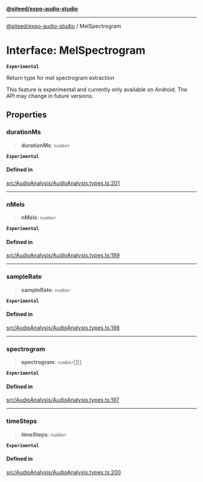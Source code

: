 [**@siteed/expo-audio-studio**](../README.md)

***

[@siteed/expo-audio-studio](../README.md) / MelSpectrogram

# Interface: MelSpectrogram

**`Experimental`**

Return type for mel spectrogram extraction

 This feature is experimental and currently only available on Android.
The API may change in future versions.

## Properties

### durationMs

> **durationMs**: `number`

**`Experimental`**

#### Defined in

[src/AudioAnalysis/AudioAnalysis.types.ts:201](https://github.com/deeeed/expo-audio-stream/blob/391ce6bcc63b985ab716f16d8cf5ddac64968b09/packages/expo-audio-studio/src/AudioAnalysis/AudioAnalysis.types.ts#L201)

***

### nMels

> **nMels**: `number`

**`Experimental`**

#### Defined in

[src/AudioAnalysis/AudioAnalysis.types.ts:199](https://github.com/deeeed/expo-audio-stream/blob/391ce6bcc63b985ab716f16d8cf5ddac64968b09/packages/expo-audio-studio/src/AudioAnalysis/AudioAnalysis.types.ts#L199)

***

### sampleRate

> **sampleRate**: `number`

**`Experimental`**

#### Defined in

[src/AudioAnalysis/AudioAnalysis.types.ts:198](https://github.com/deeeed/expo-audio-stream/blob/391ce6bcc63b985ab716f16d8cf5ddac64968b09/packages/expo-audio-studio/src/AudioAnalysis/AudioAnalysis.types.ts#L198)

***

### spectrogram

> **spectrogram**: `number`[][]

**`Experimental`**

#### Defined in

[src/AudioAnalysis/AudioAnalysis.types.ts:197](https://github.com/deeeed/expo-audio-stream/blob/391ce6bcc63b985ab716f16d8cf5ddac64968b09/packages/expo-audio-studio/src/AudioAnalysis/AudioAnalysis.types.ts#L197)

***

### timeSteps

> **timeSteps**: `number`

**`Experimental`**

#### Defined in

[src/AudioAnalysis/AudioAnalysis.types.ts:200](https://github.com/deeeed/expo-audio-stream/blob/391ce6bcc63b985ab716f16d8cf5ddac64968b09/packages/expo-audio-studio/src/AudioAnalysis/AudioAnalysis.types.ts#L200)
